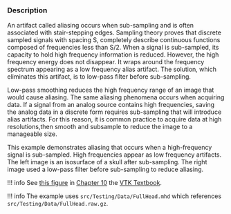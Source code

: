 ### Description

An artifact called aliasing occurs when sub-sampling and is often associated with stair-stepping edges. Sampling theory proves that discrete sampled signals with spacing S, completely describe continuous functions composed of frequencies less than S/2. When a signal is sub-sampled, its capacity to hold high frequency information is reduced. However, the high frequency energy does not disappear. It wraps around the frequency spectrum appearing as a low frequency alias artifact. The solution, which eliminates this artifact, is to low-pass filter before sub-sampling.

Low-pass smoothing reduces the high frequency range of an image that would cause aliasing. The same aliasing phenomena occurs when acquiring data. If a signal from an analog source contains high frequencies, saving the analog data in a discrete form requires sub-sampling that will introduce alias artifacts. For this reason, it is common practice to acquire data at high resolutions,then smooth and subsample to reduce the image to a manageable size.

This example demonstrates aliasing that occurs when a high-frequency signal is sub-sampled. High frequencies appear as low frequency artifacts. The left image is an isosurface of a skull after sub-sampling. The right image used a low-pass filter before sub-sampling to reduce aliasing.

!!! info
    See [this figure](../../../VTKBook/10Chapter10/#Figure%2010-5) in [Chapter 10](../../../VTKBook/10Chapter10) the [VTK Textbook](../../../VTKBook/01Chapter1).

!!! info
    The example uses `src/Testing/Data/FullHead.mhd` which references `src/Testing/Data/FullHead.raw.gz`.
